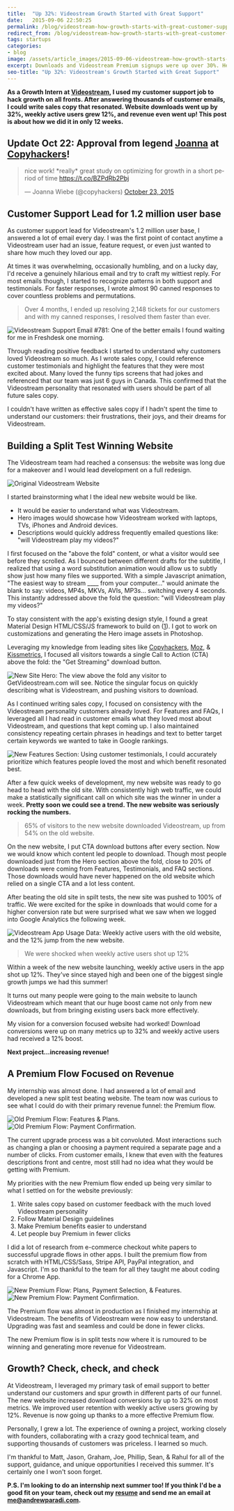 ```yaml
---
title:  "Up 32%: Videostream Growth Started with Great Support"
date:   2015-09-06 22:50:25
permalink: /blog/videostream-how-growth-starts-with-great-customer-support
redirect_from: /blog/videostream-how-growth-starts-with-great-customer-support/
tags: startups
categories:
- blog
image: /assets/article_images/2015-09-06-videostream-how-growth-starts-with-great-customer-support/vs-home-c.png
excerpt: Downloads and Videostream Premium signups were up over 30%. Here's how we did it.
seo-title: "Up 32%: Videostream's Growth Started with Great Support"
---
```


**As a Growth Intern at <a href="http://getvideostream.com" target="_blank">Videostream</a>, I used my customer support job to hack growth on all fronts. After answering thousands of customer emails, I could write sales copy that resonated. Website downloads went up by 32%, weekly active users grew 12%, and revenue even went up! This post is about how we did it in only 12 weeks.**

<h2>Update Oct 22: Approval from legend <a href="https://twitter.com/copyhackers" target="_blank">Joanna</a> at <a href="https://copyhackers.com" target="_blank">Copyhackers</a>!</h2>
<blockquote class="twitter-tweet" lang="en"><p lang="en" dir="ltr">nice work! *really* great study on optimizing for growth in a short period of time <a href="https://t.co/BZPdRb2Pbj">https://t.co/BZPdRb2Pbj</a></p>&mdash; Joanna Wiebe (@copyhackers) <a href="https://twitter.com/copyhackers/status/657363804162949121">October 23, 2015</a></blockquote>
<script async src="//platform.twitter.com/widgets.js" charset="utf-8"></script>

<h2>Customer Support Lead for 1.2 million user base</h2>
As customer support lead for Videostream's 1.2 million user base, I answered a lot of email every day. I was the first point of contact anytime a Videostream user had an issue, feature request, or even just wanted to share how much they loved our app.

At times it was overwhelming, occasionally humbling, and on a lucky day, I'd receive a genuinely hilarious email and try to craft my wittiest reply. For most emails though, I started to recognize patterns in both support and testimonials. For faster responses, I wrote almost 90 canned responses to cover countless problems and permutations.

<blockquote>Over 4 months, I ended up resolving 2,148 tickets for our customers and with my canned responses, I resolved them faster than ever.</blockquote>

![Videostream Support Email #781: One of the better emails I found waiting for me in Freshdesk one morning.](/assets/article_images/2015-09-06-videostream-how-growth-starts-with-great-customer-support/nice-message.jpg)


Through reading positive feedback I started to understand why customers loved Videostream so much. As I wrote sales copy, I could reference customer testimonials and highlight the features that they were most excited about. Many loved the funny tips screens that had jokes and referenced that our team was just 6 guys in Canada. This confirmed that the Videostream personality that resonated with users should be part of all future sales copy.

I couldn't have written as effective sales copy if I hadn't spent the time to understand our customers: their frustrations, their joys, and their dreams for Videostream.

<h2>Building a Split Test Winning Website</h2>
The Videostream team had reached a consensus: the website was long due for a makeover and I would lead development on a full redesign.

![Original Videostream Website](/assets/article_images/2015-09-06-videostream-how-growth-starts-with-great-customer-support/vs-old-c.jpg)

I started brainstorming what I the ideal new website would be like.

- It would be easier to understand what was Videostream.
- Hero images would showcase how Videostream worked with laptops, TVs, iPhones and Android devices.
- Descriptions would quickly address frequently emailed questions like: "will Videostream play my videos?"

I first focused on the "above the fold" content, or what a visitor would see before they scrolled. As I bounced between different drafts for the subtitle, I realized that using a word substitution animation would allow us to subtly show just how many files we supported. With a simple Javascript animation, "The easiest way to stream ____ from your computer..." would animate the blank to say: videos, MP4s, MKVs, AVIs, MP3s... switching every 4 seconds. This instantly addressed above the fold the question: "will Videostream play my videos?"

To stay consistent with the app's existing design style, I found a great Material Design HTML/CSS/JS framework to build on (<a href="http://www.materialup.com/posts/mdlp-material-design-landing-page" target="_blank">1</a>). I got to work on customizations and generating the Hero image assets in Photoshop.

Leveraging my knowledge from leading sites like <a href="https://copyhackers.com" target="_blank">Copyhackers</a>, <a href="https://moz.com/blog" target="_blank">Moz</a>, &amp; <a href="https://blog.kissmetrics.com" target="_blank">Kissmetrics</a>, I focused all visitors towards a single Call to Action (CTA) above the fold: the "Get Streaming" download button.

![New Site Hero: The view above the fold any visitor to GetVideostream.com will see. Notice the singular focus on quickly describing what is Videostream, and pushing visitors to download.](/assets/article_images/2015-09-06-videostream-how-growth-starts-with-great-customer-support/vs-home-c.png)

As I continued writing sales copy, I focused on consistency with the Videostream personality customers already loved. For Features and FAQs, I leveraged all I had read in customer emails what they loved most about Videostream, and questions that kept coming up. I also maintained consistency repeating certain phrases in headings and text to better target certain keywords we wanted to take in Google rankings.

![New Features Section: Using customer testimonials, I could accurately prioritize which features people loved the most and which benefit resonated best.](/assets/article_images/2015-09-06-videostream-how-growth-starts-with-great-customer-support/vs-features-c.jpg)

After a few quick weeks of development, my new website was ready to go head to head with the old site. With consistently high web traffic, we could make a statistically significant call on which site was the winner in under a week. <strong>Pretty soon we could see a trend. The new website was seriously rocking the numbers.</strong>

>65% of visitors to the new website downloaded Videostream, up from 54% on the old website.

On the new website, I put CTA download buttons after every section. Now we would know which content led people to download. Though most people downloaded just from the Hero section above the fold, close to 20% of downloads were coming from Features, Testimonials, and FAQ sections. Those downloads would have never happened on the old website which relied on a single CTA and a lot less content.

After beating the old site in spilt tests, the new site was pushed to 100% of traffic. We were excited for the spike in downloads that would come for a higher conversion rate but were surprised what we saw when we logged into Google Analytics the following week.

![Videostream App Usage Data: Weekly active users with the old website, and the 12% jump from the new website.](/assets/article_images/2015-09-06-videostream-how-growth-starts-with-great-customer-support/weekly-active-users2.jpg)

>We were shocked when weekly active users shot up 12%

Within a week of the new website launching, weekly active users in the app shot up 12%. They've since stayed high and been one of the biggest single growth jumps we had this summer!

It turns out many people were going to the main website to launch Videostream which meant that our huge boost came not only from new downloads, but from bringing existing users back more effectively.

My vision for a conversion focused website had worked! Download conversions were up on many metrics up to 32% and weekly active users had received a 12% boost.

**Next project...increasing revenue!**

<h2>A Premium Flow Focused on Revenue</h2>
My internship was almost done. I had answered a lot of email and developed a new split test beating website. The team now was curious to see what I could do with their primary revenue funnel: the Premium flow.

![Old Premium Flow: Features & Plans.](/assets/article_images/2015-09-06-videostream-how-growth-starts-with-great-customer-support/premo1-c.jpg)
![Old Premium Flow: Payment Confirmation.](/assets/article_images/2015-09-06-videostream-how-growth-starts-with-great-customer-support/premo2-c.jpg)

The current upgrade process was a bit convoluted. Most interactions such as changing a plan or choosing a payment required a separate page and a number of clicks. From customer emails, I knew that even with the features descriptions front and centre, most still had no idea what they would be getting with Premium.

My priorities with the new Premium flow ended up being very similar to what I settled on for the website previously:

1. Write sales copy based on customer feedback with the much loved Videostream personality
2. Follow Material Design guidelines
3. Make Premium benefits easier to understand
4. Let people buy Premium in fewer clicks

I did a lot of research from e-commerce checkout white papers to successful upgrade flows in other apps. I built the premium flow from scratch with HTML/CSS/Sass, Stripe API, PayPal integration, and Javascript. I'm so thankful to the team for all they taught me about coding for a Chrome App.

![New Premium Flow: Plans, Payment Selection, & Features.](/assets/article_images/2015-09-06-videostream-how-growth-starts-with-great-customer-support/premflow1-c.jpg)
![New Premium Flow: Payment Confirmation.](/assets/article_images/2015-09-06-videostream-how-growth-starts-with-great-customer-support/premflow2-c.jpg)

The Premium flow was almost in production as I finished my internship at Videostream. The benefits of Videostream were now easy to understand. Upgrading was fast and seamless and could be done in fewer clicks.

The new Premium flow is in split tests now where it is rumoured to be winning and generating more revenue for Videostream.

<h2>Growth? Check, check, and check</h2>
At Videostream, I leveraged my primary task of email support to better understand our customers and spur growth in different parts of our funnel. The new website increased download conversions by up to 32% on most metrics. We improved user retention with weekly active users growing by 12%. Revenue is now going up thanks to a more effective Premium flow.

Personally, I grew a lot. The experience of owning a project, working closely with founders, collaborating with a crazy good technical team, and supporting thousands of customers was priceless. I learned so much.

I'm thankful to Matt, Jason, Graham, Joe, Phillip, Sean, & Rahul for all of the support, guidance, and unique opportunities I received this summer. It's certainly one I won't soon forget.

<strong>P.S. I'm looking to do an internship next summer too! If you think I'd be a good fit on your team, check out my <a href="/assets/files/AndrewParadiResume.pdf" target="_blank">resume</a> and send me an email at <a href="mailto:me@andrewparadi.com">me@andrewparadi.com</a>.</strong>
